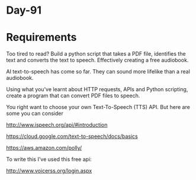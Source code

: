 # Day-91

# Requirements

Too tired to read? Build a python script that takes a PDF file, identifies the text and converts the text to speech. Effectively creating a free audiobook.

AI text-to-speech has come so far. They can sound more lifelike than a real audiobook.

Using what you've learnt about HTTP requests, APIs and Python scripting, create a program that can convert PDF files to speech.

You right want to choose your own Text-To-Speech (TTS) API. But here are some you can consider

http://www.ispeech.org/api/#introduction

https://cloud.google.com/text-to-speech/docs/basics

https://aws.amazon.com/polly/



To write this I've used this free api:

http://www.voicerss.org/login.aspx


